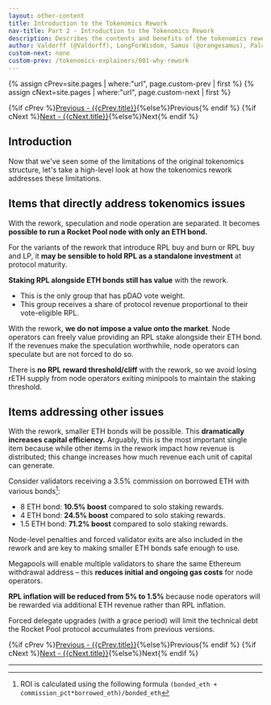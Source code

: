 ```yaml
---
layout: other-content
title: Introduction to the Tokenomics Rework
nav-title: Part 2 - Introduction to the Tokenomics Rework
description: Describes the contents and benefits of the tokenomics rework at a high level in comparison to the original tokenomics. 
author: Valdorff (@Valdorff), LongForWisdom, Samus (@orangesamus), Paladin
custom-next: none
custom-prev: /tokenomics-explainers/001-why-rework
---
```


{% assign cPrev=site.pages | where:"url", page.custom-prev | first %}
{% assign cNext=site.pages | where:"url", page.custom-next | first %}

<div class="prev-next-container">
{%if cPrev %}<a href="{{cPrev.url|relative_url}}">Previous - {{cPrev.title}}</a>{%else%}<span>Previous</span>{% endif %}
{%if cNext %}<a href="{{cNext.url|relative_url}}">Next - {{cNext.title}}</a>{%else%}<span>Next</span>{% endif %}
</div>

## Introduction

Now that we've seen some of the limitations of the original tokenomics structure, let's take a high-level look at how the tokenomics rework addresses these limitations.

## Items that directly address tokenomics issues

With the rework, speculation and node operation are separated. It becomes **possible to run a Rocket Pool node with only an ETH bond.**

For the variants of the rework that introduce RPL buy and burn or RPL buy and LP, it **may be sensible to hold RPL as a standalone investment** at protocol maturity.

**Staking RPL alongside ETH bonds still has value** with the rework. 
- This is the only group that has pDAO vote weight.
- This group receives a share of protocol revenue proportional to their vote-eligible RPL.

With the rework, **we do not impose a value onto the market**. Node operators can freely value providing an RPL stake alongside their ETH bond. If the revenues make the speculation worthwhile, node operators can speculate but are not forced to do so.

There is **no RPL reward threshold/cliff** with the rework, so we avoid losing rETH supply from node operators exiting minipools to maintain the staking threshold.

## Items addressing other issues

With the rework, smaller ETH bonds will be possible. This **dramatically increases capital efficiency.** Arguably, this is the most important single item because while other items in the rework impact how revenue is distributed; this change increases how much revenue each unit of capital can generate.

Consider validators receiving a 3.5% commission on borrowed ETH with various bonds[^1]:
* 8 ETH bond: **10.5% boost** compared to solo staking rewards.
* 4 ETH bond: **24.5% boost** compared to solo staking rewards.
* 1.5 ETH bond: **71.2% boost** compared to solo staking rewards.

Node-level penalties and forced validator exits are also included in the rework and are key to making smaller ETH bonds safe enough to use.

Megapools will enable multiple validators to share the same Ethereum withdrawal address – this **reduces initial and ongoing gas costs** for node operators.

**RPL inflation will be reduced from 5% to 1.5%** because node operators will be rewarded via additional ETH revenue rather than RPL inflation.

Forced delegate upgrades (with a grace period) will limit the technical debt the Rocket Pool protocol accumulates from previous versions.

<div class="prev-next-container">
{%if cPrev %}<a href="{{cPrev.url|relative_url}}">Previous - {{cPrev.title}}</a>{%else%}<span>Previous</span>{% endif %}
{%if cNext %}<a href="{{cNext.url|relative_url}}">Next - {{cNext.title}}</a>{%else%}<span>Next</span>{% endif %}
</div>

---

[^1]: ROI is calculated using the following formula `(bonded_eth + commission_pct*borrowed_eth)/bonded_eth` 